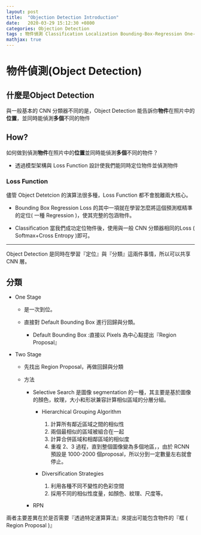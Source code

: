 ```yaml
---
layout: post
title:  "Objection Detection Introduction"
date:   2020-03-29 15:12:30 +0800
categories: Objection Detection
tags : 物件偵測 Classification Localization Bounding-Box-Regression One-Stage Two-Stage
mathjax: true
---
```


# 物件偵測(Object Detection)

## 什麼是Object Detection
與一般基本的 CNN 分類器不同的是，Object Detection 能告訴你**物件**在照片中的**位置**，並同時能偵測**多個**不同的物件

## How?
如何做到偵測**物件**在照片中的**位置**並同時能偵測**多個**不同的物件？
* 透過模型架構與 Loss Function 設計使我們能同時定位物件並偵測物件

### Loss Function

儘管 Object Detetcion 的演算法很多種，Loss Function 都不會脫離兩大核心。
* Bounding Box Regression
	Loss 的其中一項就在學習怎麼將這個預測框精準的定位( 一種 Regression )，使其完整的包涵物件。
	
* Classification
	當我們成功定位物件後，使用與一般 CNN 分類器相同的Loss ( Softmax+Cross Entropy )即可。

---		

Object Detection 是同時在學習『定位』與『分類』這兩件事情，所以可以共享 CNN 層。

## 分類

* One Stage
		
	* 是一次到位。
		
	* 直接對 Default Bounding Box 進行回歸與分類。
		* Default Bounding Box :直接以 Pixels 為中心點提出『Region Proposal』
		
	
* Two Stage 
		
	* 先找出 Region Proposal，再做回歸與分類

	* 方法
			
		* Selective Search 
			是圖像 segmentation 的一種，其主要是基於圖像的顏色，紋理，大小和形狀兼容計算相似區域的分層分組。
				 
			* Hierarchical Grouping Algorithm
				 
				1. 計算所有鄰近區域之間的相似性
				2. 兩個最相似的區域被組合在⼀起
				3. 計算合併區域和相鄰區域的相似度
				4. 重複 2、3 過程，直到整個圖像變為多個地區，，由於 RCNN 預設是 1000-2000 個proposal，所以分到一定數量左右就會停止。
				 
			* Diversification Strategies
				 
				1. 利用各種不同不變性的色彩空間
				2. 採用不同的相似性度量，如顏色、紋理、尺度等。

					
		* RPN

兩者主要差異在於是否需要『透過特定運算算法』來提出可能包含物件的『框 ( Region Proposal )』